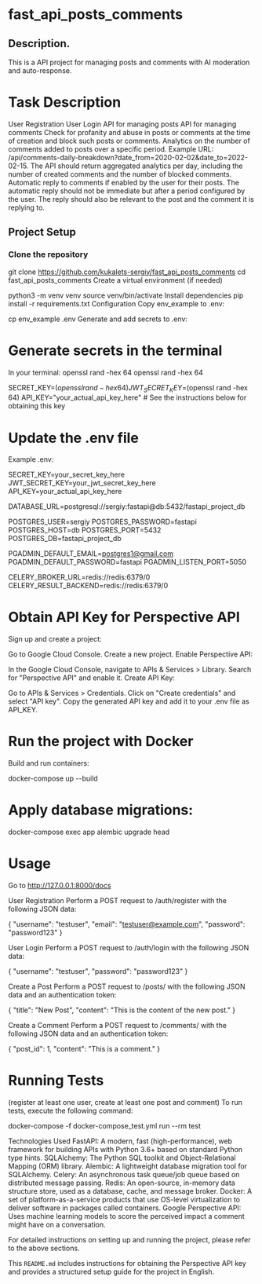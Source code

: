 # fast_api_posts_comments

## Description.

This is a API project for managing posts and comments with AI moderation and auto-response.

# Task Description
User Registration
User Login
API for managing posts
API for managing comments
Check for profanity and abuse in posts or comments at the time of creation and block such posts or comments.
Analytics on the number of comments added to posts over a specific period. Example URL: /api/comments-daily-breakdown?date_from=2020-02-02&date_to=2022-02-15. The API should return aggregated analytics per day, including the number of created comments and the number of blocked comments.
Automatic reply to comments if enabled by the user for their posts. The automatic reply should not be immediate but after a period configured by the user. The reply should also be relevant to the post and the comment it is replying to.

## Project Setup

### Clone the repository
git clone https://github.com/kukalets-sergiy/fast_api_posts_comments
cd fast_api_posts_comments
Create a virtual environment (if needed)

python3 -m venv venv
source venv/bin/activate
Install dependencies
pip install -r requirements.txt
Configuration
Copy env_example to .env:

cp env_example .env
Generate and add secrets to .env:

# Generate secrets in the terminal
In your terminal:
openssl rand -hex 64
openssl rand -hex 64

SECRET_KEY=$(openssl rand -hex 64)
JWT_SECRET_KEY=$(openssl rand -hex 64)
API_KEY="your_actual_api_key_here" # See the instructions below for obtaining this key

# Update the .env file

Example .env:

SECRET_KEY=your_secret_key_here
JWT_SECRET_KEY=your_jwt_secret_key_here
API_KEY=your_actual_api_key_here

DATABASE_URL=postgresql://sergiy:fastapi@db:5432/fastapi_project_db

POSTGRES_USER=sergiy
POSTGRES_PASSWORD=fastapi
POSTGRES_HOST=db
POSTGRES_PORT=5432
POSTGRES_DB=fastapi_project_db

PGADMIN_DEFAULT_EMAIL=postgres1@gmail.com
PGADMIN_DEFAULT_PASSWORD=fastapi
PGADMIN_LISTEN_PORT=5050

CELERY_BROKER_URL=redis://redis:6379/0
CELERY_RESULT_BACKEND=redis://redis:6379/0

# Obtain API Key for Perspective API
Sign up and create a project:

Go to Google Cloud Console.
Create a new project.
Enable Perspective API:

In the Google Cloud Console, navigate to APIs & Services > Library.
Search for "Perspective API" and enable it.
Create API Key:

Go to APIs & Services > Credentials.
Click on "Create credentials" and select "API key".
Copy the generated API key and add it to your .env file as API_KEY.

# Run the project with Docker
Build and run containers:

docker-compose up --build

# Apply database migrations:
docker-compose exec app alembic upgrade head

# Usage
Go to http://127.0.0.1:8000/docs

User Registration
Perform a POST request to /auth/register with the following JSON data:

{
  "username": "testuser",
  "email": "testuser@example.com",
  "password": "password123"
}

User Login
Perform a POST request to /auth/login with the following JSON data:

{
  "username": "testuser",
  "password": "password123"
}

Create a Post
Perform a POST request to /posts/ with the following JSON data and an authentication token:

{
  "title": "New Post",
  "content": "This is the content of the new post."
}

Create a Comment
Perform a POST request to /comments/ with the following JSON data and an authentication token:

{
  "post_id": 1,
  "content": "This is a comment."
}

# Running Tests
(register at least one user, create at least one post and comment)
To run tests, execute the following command:

docker-compose -f docker-compose_test.yml run --rm test



Technologies Used
FastAPI: A modern, fast (high-performance), web framework for building APIs with Python 3.6+ based on standard Python type hints.
SQLAlchemy: The Python SQL toolkit and Object-Relational Mapping (ORM) library.
Alembic: A lightweight database migration tool for SQLAlchemy.
Celery: An asynchronous task queue/job queue based on distributed message passing.
Redis: An open-source, in-memory data structure store, used as a database, cache, and message broker.
Docker: A set of platform-as-a-service products that use OS-level virtualization to deliver software in packages called containers.
Google Perspective API: Uses machine learning models to score the perceived impact a comment might have on a conversation.

For detailed instructions on setting up and running the project, please refer to the above sections.


This `README.md` includes instructions for obtaining the Perspective API key and provides a structured setup guide for the project in English.